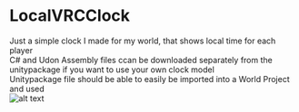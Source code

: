 # LocalVRCClock
Just a simple clock I made for my world, that shows local time for each player  
C# and Udon Assembly files ccan be downloaded separately from the unitypackage if you want to use your own clock model  
Unitypackage file should be able to easily be imported into a World Project and used  
![alt text](https://github.com/PhiBeee/LocalVRCClock/ClockImage.png?raw=true)
